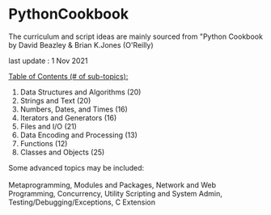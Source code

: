 # PythonCookbook



The curriculum and script ideas are mainly sourced from "Python Cookbook by David Beazley & Brian K.Jones (O'Reilly)

last update : 1 Nov 2021

<u>Table of Contents (# of sub-topics):</u>

1. Data Structures and Algorithms (20)
2. Strings and Text (20)
3. Numbers, Dates, and Times (16)
4. Iterators and Generators (16)
5. Files and I/O (21)
6. Data Encoding and Processing (13)
7. Functions (12)
8. Classes and Objects (25)

Some advanced topics may be included:<br><br>
Metaprogramming, Modules and Packages, Network and Web Programming, Concurrency, Utility Scripting and System Admin, Testing/Debugging/Exceptions, C Extension
